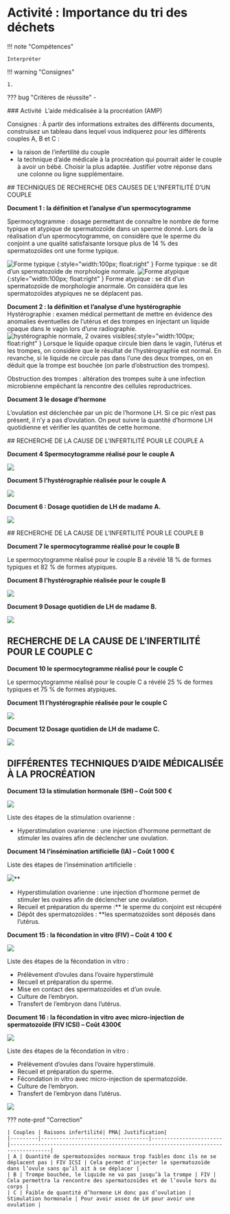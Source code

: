 # Activité : Importance du tri des déchets

!!! note "Compétences"

    Interpréter 

!!! warning "Consignes"

    1. 
    
??? bug "Critères de réussite"
    - 


### Activité   L’aide médicalisée à la procréation (AMP)

Consignes : À partir des informations extraites des différents documents, construisez un tableau dans lequel vous indiquerez pour les différents couples A, B et C :

- la raison de l’infertilité du couple 
- la technique d’aide médicale à la procréation qui pourrait aider le couple à avoir un bébé. Choisir la plus adaptée. Justifier votre réponse dans une colonne ou ligne supplémentaire.

## TECHNIQUES DE RECHERCHE DES CAUSES DE L’INFERTILITÉ D’UN COUPLE

**Document 1 : la définition et l’analyse d’un spermocytogramme**

Spermocytogramme : dosage permettant de connaître le nombre de forme typique et atypique de spermatozoïde dans un sperme donné.
Lors de la réalisation d’un spermocytogramme, on considère que le sperme du conjoint a une qualité satisfaisante lorsque plus de 14 % des spermatozoïdes ont une forme typique.

![Forme typique ](Pictures/spzTypique.png){:style="width:100px; float:right"  } Forme typique : se dit d’un spermatozoïde de morphologie normale.
![Forme atypique ](Pictures/spzAtypique.png){:style="width:100px; float:right"  } Forme atypique : se dit d’un spermatozoïde de morphologie anormale. On considéra que les spermatozoïdes atypiques ne se déplacent pas.

**Document 2 : la définition et l’analyse d’une hystérographie**
Hystérographie : examen médical permettant de mettre en évidence des anomalies éventuelles de l’utérus et des trompes en injectant un liquide opaque dans le vagin lors d’une radiographie.
![hystérographie normale, 2 ovaires visibles](Pictures/histerioNormal.png){:style="width:100px; float:right"  }
Lorsque le liquide opaque circule bien dans le vagin, l’utérus et les trompes, on considère que le résultat de l’hystérographie est normal. En revanche, si le liquide ne circule pas dans l’une des deux trompes, on en déduit que la trompe est bouchée (on parle d’obstruction des
trompes).

Obstruction des trompes : altération des trompes suite à une infection microbienne empêchant la rencontre des cellules reproductrices.

**Document 3 le dosage d’hormone**

L’ovulation est déclenchée par un pic de l’hormone LH. Si ce pic n’est
pas présent, il n’y a pas d’ovulation. On peut suivre la quantité
d’hormone LH quotidienne et vérifier les quantités de cette hormone.

## RECHERCHE DE LA CAUSE DE L’INFERTILITÉ POUR LE COUPLE A

**Document 4 Spermocytogramme réalisé pour le couple A**

![](Pictures/coupleASpermocytogramme.jpg)

**Document 5 l’hystérographie réalisée pour le couple A**

![](Pictures/coupleAHisterio.jpg)


**Document 6 : Dosage quotidien de LH de madame A.**

![](Pictures/coupleAdosageLH.png)

## RECHERCHE DE LA CAUSE DE L’INFERTILITÉ POUR LE COUPLE B

**Document 7 le spermocytogramme réalisé pour le couple B**

Le spermocytogramme réalisé pour le couple B a révélé 18 % de formes typiques et 82 % de formes atypiques.

**Document 8 l’hystérographie réalisée pour le couple B**

![](Pictures/coupleBHisterio.png)

**Document 9 Dosage quotidien de LH de madame B.**

![](Pictures/coupleBdosageLH.jpg)

## RECHERCHE DE LA CAUSE DE L’INFERTILITÉ POUR LE COUPLE C

**Document 10 le spermocytogramme réalisé pour le couple C**

Le spermocytogramme réalisé pour le couple C a révélé 25 % de formes typiques et 75 % de formes atypiques.

**Document 11 l’hystérographie réalisée pour le couple C**
<p>

![](Pictures/coupleCHisterio.jpg)


**Document 12 Dosage quotidien de LH de madame C.**

![](Pictures/coupleCdosageLH.png)

## DIFFÉRENTES TECHNIQUES D’AIDE MÉDICALISÉE À LA PROCRÉATION

**Document 13 la stimulation hormonale (SH) – Coût 500 €**

![](Pictures/stimOvarienne.png)

Liste des étapes de la stimulation ovarienne :

- Hyperstimulation ovarienne : une injection d’hormone permettant de stimuler les ovaires afin de déclencher une ovulation.

**Document 14 l’insémination artificielle (IA) – Coût 1 000 €**

Liste des étapes de l’insémination artificielle :

 ![](Pictures/insemArtif.png)**
 
- Hyperstimulation ovarienne : une injection d’hormone permet de stimuler les ovaires afin de déclencher une ovulation.
- Recueil et préparation du sperme :** le sperme du conjoint est récupéré
- Dépôt des spermatozoïdes : **les spermatozoïdes sont déposés dans l’utérus.

**Document 15 : la fécondation in vitro (FIV) – Coût 4 100 €**

![](Pictures/schemaFIV.png)

Liste des étapes de la fécondation in vitro :

-   Prélèvement d’ovules dans l’ovaire hyperstimulé
-   Recueil et préparation du sperme.
-   Mise en contact des spermatozoïdes et d’un ovule.
-   Culture de l’embryon.
-   Transfert de l’embryon dans l’utérus.

**Document 16 : la fécondation in vitro avec micro-injection de spermatozoïde (FIV ICSI) – Coût 4300€**

![](Pictures/schemaFIV_ICSI.png)

Liste des étapes de la fécondation in vitro :

- Prélèvement d’ovules dans l’ovaire hyperstimulé.
- Recueil et préparation du sperme.
- Fécondation in vitro avec micro-injection de spermatozoïde.
- Culture de l’embryon.
- Transfert de l’embryon dans l’utérus.


![](Pictures/microInjecSpz.jpg)

??? note-prof "Correction"

    | Couples | Raisons infertilité| PMA| Justification|
    |---------|-----------------------------------|-----------------------|-----------------------------------------------------------------------------------|
    | A | Quantité de spermatozoïdes normaux trop faibles donc ils ne se déplacent pas | FIV ICSI | Cela permet d’injecter le spermatozoïde dans l’ovule sans qu’il ait à se déplacer |
    | B | Trompe bouchée, le liquide ne va pas jusqu’à la trompe | FIV | Cela permettra la rencontre des spermatozoïdes et de l’ovule hors du corps |
    | C | Faible de quantité d’hormone LH donc pas d’ovulation | Stimulation hormonale | Pour avoir assez de LH pour avoir une ovulation |

